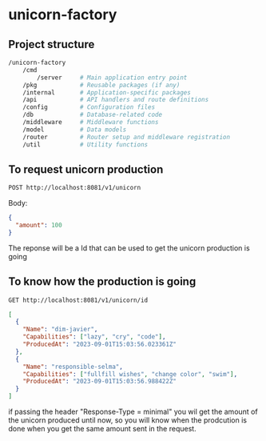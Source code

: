 # unicorn-factory

## Project structure

```bash
/unicorn-factory
    /cmd
        /server     # Main application entry point
    /pkg            # Reusable packages (if any)
    /internal       # Application-specific packages
    /api            # API handlers and route definitions
    /config         # Configuration files
    /db             # Database-related code
    /middleware     # Middleware functions
    /model          # Data models
    /router         # Router setup and middleware registration
    /util           # Utility functions
```

## To request unicorn production

```bash
POST http://localhost:8081/v1/unicorn
```

Body:

```json
{
  "amount": 100
}
```

The reponse will be a Id that can be used to get the unicorn production is going

## To know how the production is going

```bash
GET http://localhost:8081/v1/unicorn/id
```

```json
[
  {
    "Name": "dim-javier",
    "Capabilities": ["lazy", "cry", "code"],
    "ProducedAt": "2023-09-01T15:03:56.023361Z"
  },
  {
    "Name": "responsible-selma",
    "Capabilities": ["fullfill wishes", "change color", "swim"],
    "ProducedAt": "2023-09-01T15:03:56.988422Z"
  }
]
```

if passing the header "Response-Type = minimal" you wil get the amount of the unicorn produced until now, so you will know when the prodcution is done when you get the same amount sent in the request.
